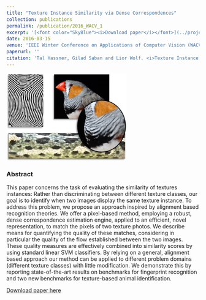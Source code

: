 ```yaml
---
title: "Texture Instance Similarity via Dense Correspondences"
collection: publications
permalink: /publication/2016_WACV_1
excerpt: '[<font color="SkyBlue"><i>Download paper</i></font>](../projects/TextureInstanceSimilarity/Hassner2016Texture.pdf)'
date: 2016-03-15
venue: 'IEEE Winter Conference on Applications of Computer Vision (WACV), Lake Placid, NY, USA'
paperurl: ''
citation: 'Tal Hassner, Gilad Saban and Lior Wolf. <i>Texture Instance Similarity via Dense Correspondences.</i> IEEE Winter Conference on Applications of Computer Vision (WACV), Lake Placid, NY, USA, 2016.'
---
```


<img src='../images/Texture Instance Similarity - Icon.jpg'>

### Abstract
This paper concerns the task of evaluating the similarity of textures instances: Rather than discriminating between different texture classes, our goal is to identify when two images display the same texture instance. To address this problem, we propose an approach inspired by alignment based recognition theories. We offer a pixel-based method, employing a robust, dense correspondence estimation engine, applied to an efficient, novel representation, to match the pixels of two texture photos. We describe means for quantifying the quality of these matches, considering in particular the quality of the flow established between the two images. These quality measures are effectively combined into similarity scores by using standard linear SVM classifiers. By relying on a general, alignment based approach our method can be applied to different problem domains (different texture classes) with little modification. We demonstrate this by reporting state-of-the-art results on benchmarks for fingerprint recognition and two new benchmarks for texture-based animal identification. 


[Download paper here](../projects/TextureInstanceSimilarity/Hassner2016Texture.pdf)
